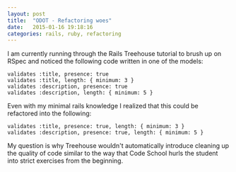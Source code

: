```yaml
---
layout: post
title:  "ODOT - Refactoring woes"
date:   2015-01-16 19:18:16
categories: rails, ruby, refactoring
---
```


I am currently running through the Rails Treehouse tutorial to brush up on RSpec and noticed the following code written in one of the models:

	validates :title, presence: true
	validates :title, length: { minimum: 3 }
	validates :description, presence: true
	validates :description, length: { minimum: 5 }

Even with my minimal rails knowledge I realized that this could be refactored into the following:

	validates :title, presence: true, length: { minimum: 3 }
	validates :description, presence: true, length: { minimum: 5 }

My question is why Treehouse wouldn't automatically introduce cleaning up the quality of code similar to the way that Code School hurls the student into strict exercises from the beginning.